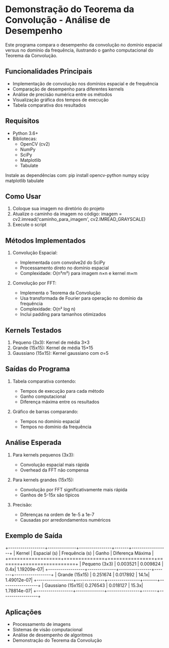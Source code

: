 # Demonstração do Teorema da Convolução - Análise de Desempenho

Este programa compara o desempenho da convolução no domínio espacial versus no domínio da frequência, ilustrando o ganho computacional do Teorema da Convolução.

## Funcionalidades Principais

- Implementação de convolução nos domínios espacial e de frequência
- Comparação de desempenho para diferentes kernels
- Análise de precisão numérica entre os métodos
- Visualização gráfica dos tempos de execução
- Tabela comparativa dos resultados

## Requisitos

- Python 3.6+
- Bibliotecas:
  - OpenCV (cv2)
  - NumPy
  - SciPy
  - Matplotlib
  - Tabulate

Instale as dependências com:
pip install opencv-python numpy scipy matplotlib tabulate

## Como Usar

1. Coloque sua imagem no diretório do projeto
2. Atualize o caminho da imagem no código:
   imagem = cv2.imread('caminho_para_imagem', cv2.IMREAD_GRAYSCALE)
3. Execute o script

## Métodos Implementados

1. Convolução Espacial:
   - Implementada com convolve2d do SciPy
   - Processamento direto no domínio espacial
   - Complexidade: O(n²m²) para imagem n×n e kernel m×m

2. Convolução por FFT:
   - Implementa o Teorema da Convolução
   - Usa transformada de Fourier para operação no domínio da frequência
   - Complexidade: O(n² log n)
   - Inclui padding para tamanhos otimizados

## Kernels Testados

1. Pequeno (3x3): Kernel de média 3×3
2. Grande (15x15): Kernel de média 15×15  
3. Gaussiano (15x15): Kernel gaussiano com σ=5

## Saídas do Programa

1. Tabela comparativa contendo:
   - Tempos de execução para cada método
   - Ganho computacional
   - Diferença máxima entre os resultados

2. Gráfico de barras comparando:
   - Tempos no domínio espacial
   - Tempos no domínio da frequência

## Análise Esperada

1. Para kernels pequenos (3x3):
   - Convolução espacial mais rápida
   - Overhead da FFT não compensa

2. Para kernels grandes (15x15):
   - Convolução por FFT significativamente mais rápida
   - Ganhos de 5-15x são típicos

3. Precisão:
   - Diferenças na ordem de 1e-5 a 1e-7
   - Causadas por arredondamentos numéricos

## Exemplo de Saída

+------------------+--------------+----------------+-------+------------------+
| Kernel           | Espacial (s) | Frequência (s) | Ganho | Diferença Máxima |
+==================+==============+================+=======+==================+
| Pequeno (3x3)    |     0.003521 |       0.009824 |   0.4x|       1.19209e-07|
+------------------+--------------+----------------+-------+------------------+
| Grande (15x15)   |     0.251674 |       0.017892 |  14.1x|       1.49012e-07|
+------------------+--------------+----------------+-------+------------------+
| Gaussiano (15x15)|     0.276543 |       0.018127 |  15.3x|       1.78814e-07|
+------------------+--------------+----------------+-------+------------------+

## Aplicações

- Processamento de imagens
- Sistemas de visão computacional
- Análise de desempenho de algoritmos
- Demonstração do Teorema da Convolução